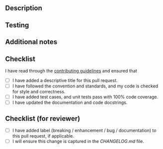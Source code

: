 ## Description
<!-- Provide a concise description of changes and the reason for the change -->

## Testing
<!-- Describe the tests added (tests for new feature, tests for bugfix) -->

## Additional notes
<!-- Any information that might be useful for review -->

## Checklist
I have read through the [contributing guidelines](https://bigtree.readthedocs.io/stable/home/contributing/) and ensured that
- [ ] I have added a descriptive title for this pull request.
- [ ] I have followed the convention and standards, and my code is checked for style and correctness.
- [ ] I have added test cases, and unit tests pass with 100% code coverage.
- [ ] I have updated the documentation and code docstrings.

## Checklist (for reviewer)
- [ ] I have added label (breaking / enhancement / bug / documentation) to this pull request, if applicable.
- [ ] I will ensure this change is captured in the *CHANGELOG.md* file.

